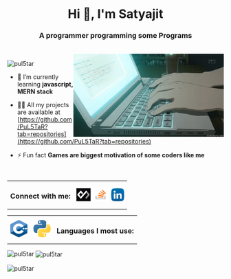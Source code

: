 <h1 align="center">Hi 👋, I'm Satyajit</h1>
<h3 align="center">A programmer programming some Programs</h3>

<br>
<img align="right" alt="coding" width="350" src="./animesher.com_code-computer-html-197855.gif">

<p align="left"> <img src="https://komarev.com/ghpvc/?username=pul5tar&label=Profile%20views&color=0e75b6&style=flat" alt="pul5tar" /> </p>

- 🌱 I’m currently learning **javascript, MERN stack**

- 👨‍💻 All my projects are available at
[https://github.com/PuL5TaR?tab=repositories](https://github.com/PuL5TaR?tab=repositories)

<!-- - 📫 Reach me at **satyajitnayak348@gmail.com** -->

- ⚡ Fun fact **Games are biggest motivation of some coders like me**

<br>
<table><tr>
<td><h3 align="left">Connect with me:</h3></td>
<td>
    <a href="https://app.daily.dev/PuL5Tar" target="blank">
        <img align="center" src="./Imgs/daily-dev.png"alt="pul5tar" height="30" width="33" /></a>
    <a href="https://stackoverflow.com/users/16443462/pul5tar" target="blank">
        <img align="center" src="./Imgs/stackoverflow.png" alt="pul5tar" height="30" width="40" /></a>
    <a href="https://www.linkedin.com/in/satyajit-nayak-42b8a01a1" target="blank">
        <img align="center" src="./Imgs/linkedIn.png" alt="satyajit nayak" height="30" width="30" /></a>
</td>
</tr></table>

<table><tr>
<td>
<a href="https://www.w3schools.com/cpp/" target="_blank" rel="noreferrer">
    <img src="./Imgs/cpp-logo.png" alt="cplusplus" width="40" height="40" /></a>
</td>
<td>
<a href="https://www.python.org/" alt="python" width="40" height="40">
    <img src="./Imgs/python-logo.png" alt="nodejs" width="40" height="40" /> </a>
</td>
<td><h3 align="left">Languages I most use:</h3></td>
</tr></table>

<p><img align="left"
        src="https://github-readme-stats.vercel.app/api/top-langs?username=pul5tar&show_icons=true&locale=en&layout=compact"
        alt="pul5tar" /></p>

<p>&nbsp;<img align="center" src="https://github-readme-stats.vercel.app/api?username=pul5tar&show_icons=true&locale=en"
        alt="pul5tar" /></p>

<p><img align="center" src="https://github-readme-streak-stats.herokuapp.com/?user=pul5tar&" alt="pul5tar" /></p>
